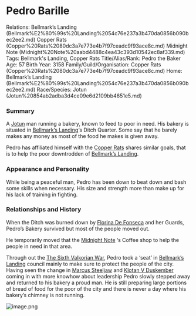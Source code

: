# Pedro Barille

Relations: Bellmark’s Landing (Bellmark%E2%80%99s%20Landing%2054c76e237a3b470da0856b090bec2ee2.md) Copper Rats (Copper%20Rats%2080dc3a7e773e4b7f97ceadc9f93ace8c.md) Midnight Note (Midnight%20Note%20aabd4488c4ea43c393d10542ec8af339.md) 
Tags: Bellmark's Landing, Copper Rats
Title/Alias/Rank: Pedro the Baker
Age: 57
Birth Year: 3158
Family/Guild/Organisation: Copper Rats (Copper%20Rats%2080dc3a7e773e4b7f97ceadc9f93ace8c.md) 
Home: Bellmark’s Landing (Bellmark%E2%80%99s%20Landing%2054c76e237a3b470da0856b090bec2ee2.md) 
Race/Species: Jotun (Jotun%20854ab2adba3d4ce09e6d2109bb4651e5.md)

### Summary

A [Jotun](Jotun%20854ab2adba3d4ce09e6d2109bb4651e5.md) man running a bakery, known to feed to poor in need. His bakery is situated in [Bellmark’s Landing](Bellmark%E2%80%99s%20Landing%2054c76e237a3b470da0856b090bec2ee2.md)‘s Ditch Quarter. Some say that he barely makes any money as most of the food he makes is given away.

Pedro has affiliated himself with the [Copper Rats](Copper%20Rats%2080dc3a7e773e4b7f97ceadc9f93ace8c.md) shares similar goals, that is to help the poor downtrodden of [Bellmark’s Landing](Bellmark%E2%80%99s%20Landing%2054c76e237a3b470da0856b090bec2ee2.md).

### Appearance and Personality

While being a peaceful man, Pedro has been down to beat down and bash some skills when necessary. His size and strength more than make up for his lack of training in fighting.

### **Relationships and History**

When the Ditch was burned down by [Florina De Fonseca](Florina%20De%20Fonseca%20857fc3a6d5fa45e6ad0b12519d0264b1.md) and her Guards, Pedro’s Bakery survived but most of the people moved out.

He temporarily moved that the [Midnight Note](Midnight%20Note%20aabd4488c4ea43c393d10542ec8af339.md) ‘s Coffee shop to help the people in need in that area.

Through out the [The Sixth Valkorian War](The%20Sixth%20Valkorian%20War%207e8a7ab94b6f4e708975b413257f16b2.md), Pedro took a ‘seat’ in [Bellmark’s Landing](Bellmark%E2%80%99s%20Landing%2054c76e237a3b470da0856b090bec2ee2.md) council mainly to make sure to protect the people of the city. Having seen the change in [Marcus Steeljaw](Marcus%20Steeljaw%2085d3a81781fd4875b63130eac6d909ad.md) and [Klotan V Duskember](Klotan%20V%20Duskember%2099cdd29b24f847adb6a08e08f487b1d3.md) coming in with more knowhow about leadership Pedro slowly stepped away and returned to his bakery a proud man. He is still preparing large portions of bread of food for the poor of the city and there is never a day where his bakery’s chimney is not running.

![image.png](image%20114.png)
